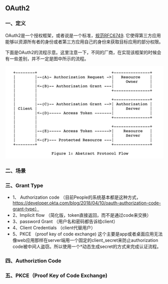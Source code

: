 ## OAuth2

### 一、定义
OAuth2是一个授权框架，或者说是一个标准，[规范RFC6749](https://datatracker.ietf.org/doc/html/rfc6749). 它使得第三方应用能够以资源所有者的身份或者第三方应用自己的身份来获取目标应用的部分权限。

下面是OAuth2的流程示意。这里注意一下，不同的厂商，在实现该框架的时候会有一些差别，并不一定是图中所示的流程。

![Oauth2 flow](../../static/oauth2.png)

### 二、场景



### 三、Grant Type
- 1、 Authorization code （目前People的系统基本都是这种方式， https://developer.okta.com/blog/2018/04/10/oauth-authorization-code-grant-type）
- 2、Implicit flow             （简化版，token直接返回，而不是通过code来交换）
- 3、password Grant      （用户名和密码都告诉给client）
- 4、Client Credentials   （client代替用户）
- 5、PKCE （proof key of code exchange) 这个主要是app或者桌面应用无法像web应用那样在server端用一个固定的client_secret来防止authorization code被中间人盗窃。所以使用一个†动态生成secret的方式来完成认证流程。

### 四、Authoriztion Code


### 五、PKCE（Proof Key of Code Exchange)